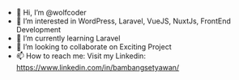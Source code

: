 - 👋 Hi, I’m @wolfcoder
- 👀 I’m interested in WordPress, Laravel, VueJS, NuxtJs, FrontEnd Development
- 🌱 I’m currently learning Laravel
- 💞️ I’m looking to collaborate on Exciting Project
- 📫 How to reach me: Visit my Linkedin: https://www.linkedin.com/in/bambangsetyawan/

<!---
wolfcoder/wolfcoder is a ✨ special ✨ repository because its `README.md` (this file) appears on your GitHub profile.
You can click the Preview link to take a look at your changes.
--->

